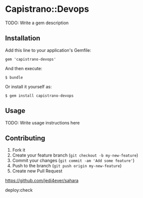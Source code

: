 # Capistrano::Devops

TODO: Write a gem description

## Installation

Add this line to your application's Gemfile:

    gem 'capistrano-devops'

And then execute:

    $ bundle

Or install it yourself as:

    $ gem install capistrano-devops

## Usage

TODO: Write usage instructions here

## Contributing

1. Fork it
2. Create your feature branch (`git checkout -b my-new-feature`)
3. Commit your changes (`git commit -am 'Add some feature'`)
4. Push to the branch (`git push origin my-new-feature`)
5. Create new Pull Request

https://github.com/jedi4ever/sahara

deploy:check

